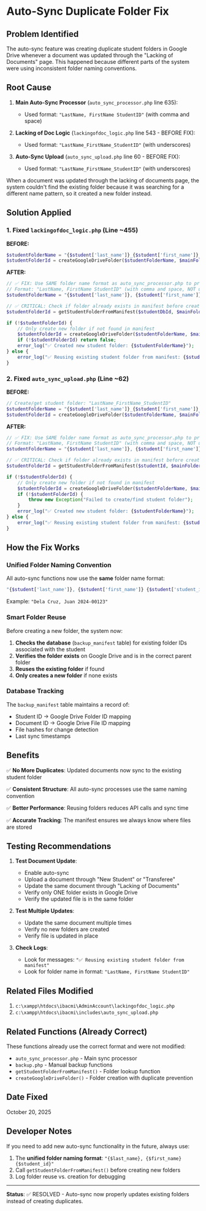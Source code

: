 # Auto-Sync Duplicate Folder Fix

## Problem Identified
The auto-sync feature was creating duplicate student folders in Google Drive whenever a document was updated through the "Lacking of Documents" page. This happened because different parts of the system were using inconsistent folder naming conventions.

## Root Cause
1. **Main Auto-Sync Processor** (`auto_sync_processor.php` line 635):
   - Used format: `"LastName, FirstName StudentID"` (with comma and space)
   
2. **Lacking of Doc Logic** (`lackingofdoc_logic.php` line 543 - BEFORE FIX):
   - Used format: `"LastName_FirstName_StudentID"` (with underscores)
   
3. **Auto-Sync Upload** (`auto_sync_upload.php` line 60 - BEFORE FIX):
   - Used format: `"LastName_FirstName_StudentID"` (with underscores)

When a document was updated through the lacking of documents page, the system couldn't find the existing folder because it was searching for a different name pattern, so it created a new folder instead.

## Solution Applied

### 1. Fixed `lackingofdoc_logic.php` (Line ~455)
**BEFORE:**
```php
$studentFolderName = "{$student['last_name']}_{$student['first_name']}_{$student['student_id']}";
$studentFolderId = createGoogleDriveFolder($studentFolderName, $mainFolderId);
```

**AFTER:**
```php
// ✅ FIX: Use SAME folder name format as auto_sync_processor.php to prevent duplicates
// Format: "LastName, FirstName StudentID" (with comma and space, NOT underscores)
$studentFolderName = "{$student['last_name']}, {$student['first_name']} {$student['student_id']}";

// ✅ CRITICAL: Check if folder already exists in manifest before creating new one
$studentFolderId = getStudentFolderFromManifest($studentDbId, $mainFolderId);

if (!$studentFolderId) {
    // Only create new folder if not found in manifest
    $studentFolderId = createGoogleDriveFolder($studentFolderName, $mainFolderId);
    if (!$studentFolderId) return false;
    error_log("✅ Created new student folder: {$studentFolderName}");
} else {
    error_log("✅ Reusing existing student folder from manifest: {$studentFolderName}");
}
```

### 2. Fixed `auto_sync_upload.php` (Line ~62)
**BEFORE:**
```php
// Create/get student folder: "LastName_FirstName_StudentID"
$studentFolderName = "{$student['last_name']}_{$student['first_name']}_{$student['student_id']}";
$studentFolderId = createGoogleDriveFolder($studentFolderName, $mainFolderId);
```

**AFTER:**
```php
// ✅ FIX: Use SAME folder name format as auto_sync_processor.php to prevent duplicates
// Format: "LastName, FirstName StudentID" (with comma and space, NOT underscores)
$studentFolderName = "{$student['last_name']}, {$student['first_name']} {$student['student_id']}";

// ✅ CRITICAL: Check if folder already exists in manifest before creating new one
$studentFolderId = getStudentFolderFromManifest($studentId, $mainFolderId);

if (!$studentFolderId) {
    // Only create new folder if not found in manifest
    $studentFolderId = createGoogleDriveFolder($studentFolderName, $mainFolderId);
    if (!$studentFolderId) {
        throw new Exception("Failed to create/find student folder");
    }
    error_log("✅ Created new student folder: {$studentFolderName}");
} else {
    error_log("✅ Reusing existing student folder from manifest: {$studentFolderName}");
}
```

## How the Fix Works

### Unified Folder Naming Convention
All auto-sync functions now use the **same** folder name format:
```php
"{$student['last_name']}, {$student['first_name']} {$student['student_id']}"
```

Example: `"Dela Cruz, Juan 2024-00123"`

### Smart Folder Reuse
Before creating a new folder, the system now:
1. **Checks the database** (`backup_manifest` table) for existing folder IDs associated with the student
2. **Verifies the folder exists** on Google Drive and is in the correct parent folder
3. **Reuses the existing folder** if found
4. **Only creates a new folder** if none exists

### Database Tracking
The `backup_manifest` table maintains a record of:
- Student ID → Google Drive Folder ID mapping
- Document ID → Google Drive File ID mapping
- File hashes for change detection
- Last sync timestamps

## Benefits

✅ **No More Duplicates**: Updated documents now sync to the existing student folder

✅ **Consistent Structure**: All auto-sync processes use the same naming convention

✅ **Better Performance**: Reusing folders reduces API calls and sync time

✅ **Accurate Tracking**: The manifest ensures we always know where files are stored

## Testing Recommendations

1. **Test Document Update**:
   - Enable auto-sync
   - Upload a document through "New Student" or "Transferee"
   - Update the same document through "Lacking of Documents"
   - Verify only ONE folder exists in Google Drive
   - Verify the updated file is in the same folder

2. **Test Multiple Updates**:
   - Update the same document multiple times
   - Verify no new folders are created
   - Verify file is updated in place

3. **Check Logs**:
   - Look for messages: `"✅ Reusing existing student folder from manifest"`
   - Look for folder name in format: `"LastName, FirstName StudentID"`

## Related Files Modified

1. `c:\xampp\htdocs\ibacmi\AdminAccount\lackingofdoc_logic.php`
2. `c:\xampp\htdocs\ibacmi\includes\auto_sync_upload.php`

## Related Functions (Already Correct)

These functions already use the correct format and were not modified:
- `auto_sync_processor.php` - Main sync processor
- `backup.php` - Manual backup functions
- `getStudentFolderFromManifest()` - Folder lookup function
- `createGoogleDriveFolder()` - Folder creation with duplicate prevention

## Date Fixed
October 20, 2025

## Developer Notes
If you need to add new auto-sync functionality in the future, always use:
1. The **unified folder naming format**: `"{$last_name}, {$first_name} {$student_id}"`
2. Call `getStudentFolderFromManifest()` before creating new folders
3. Log folder reuse vs. creation for debugging

---
**Status**: ✅ RESOLVED - Auto-sync now properly updates existing folders instead of creating duplicates.
